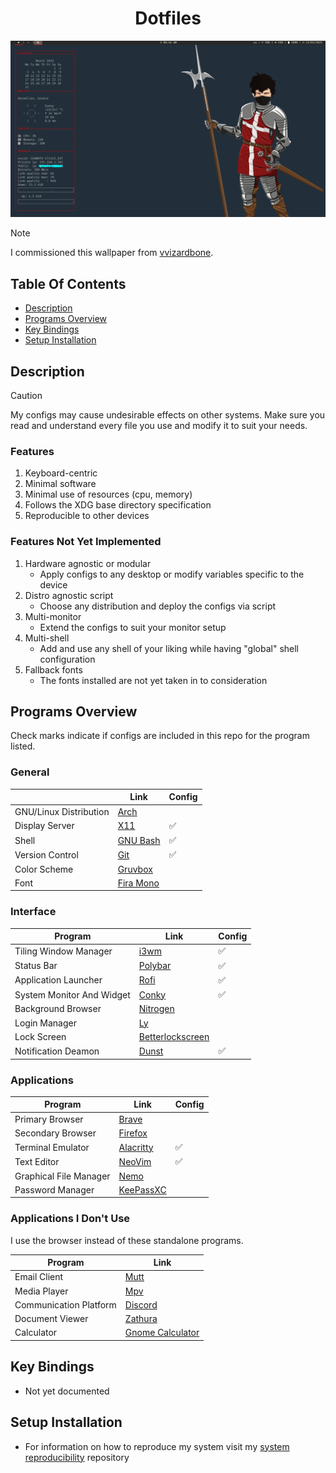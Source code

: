 <div align="center">
    <h1>Dotfiles</h1>
</div>

![image_of_rice](screenshots/desktop_image.png)

> [!NOTE]
> I commissioned this wallpaper from 
> [vvizardbone](https://www.instagram.com/vvizardbone/).

## Table Of Contents

* [Description](#Description)
* [Programs Overview](#Programs-Overview)
* [Key Bindings](#Key-Bindings)
* [Setup Installation](#Setup-Installation)

## Description

> [!CAUTION]
> My configs may cause undesirable effects on other systems. Make sure you read
> and understand every file you use and modify it to suit your needs.

### Features

1. Keyboard-centric
1. Minimal software
1. Minimal use of resources (cpu, memory)
1. Follows the XDG base directory specification
1. Reproducible to other devices

### Features Not Yet Implemented

1. Hardware agnostic or modular
    * Apply configs to any desktop or modify variables specific to the device
1. Distro agnostic script
    * Choose any distribution and deploy the configs via script
1. Multi-monitor
    * Extend the configs to suit your monitor setup
1. Multi-shell
    * Add and use any shell of your liking while having \"global\" shell 
    configuration
1. Fallback fonts
    * The fonts installed are not yet taken in to consideration

## Programs Overview

Check marks indicate if configs are included in this repo for the program listed.

### General

|                        | Link                                                  | Config             |
| ---------------------- | ----------------------------------------------------- | ------------------ |
| GNU/Linux Distribution | [Arch](https://archlinux.org/)                        |                    |
| Display Server         | [X11](https://www.x.org/wiki/)                        | :white_check_mark: |
| Shell                  | [GNU Bash](https://www.gnu.org/software/bash/)        | :white_check_mark: |
| Version Control        | [Git](https://git-scm.com/)                           | :white_check_mark: |
| Color Scheme           | [Gruvbox](https://github.com/morhetz/gruvbox)         |                    |
| Font                   | [Fira Mono](https://www.nerdfonts.com/font-downloads) |                    |

### Interface

| Program                   | Link                                                                     | Config             |
| ------------------------- | ------------------------------------------------------------------------ | ------------------ |
| Tiling Window Manager     | [i3wm](https://i3wm.org/)                                                | :white_check_mark: |
| Status Bar                | [Polybar](https://github.com/polybar/polybar?tab=readme-ov-file)         | :white_check_mark: |
| Application Launcher      | [Rofi](https://github.com/davatorium/rofi)                               | :white_check_mark: |
| System Monitor And Widget | [Conky](https://github.com/brndnmtthws/conky?tab=readme-ov-file)         | :white_check_mark: |
| Background Browser        | [Nitrogen](https://github.com/l3ib/nitrogen/)                            |                    |
| Login Manager             | [Ly](https://github.com/fairyglade/ly)                                   |                    |
| Lock Screen               | [Betterlockscreen](https://github.com/betterlockscreen/betterlockscreen) |                    |
| Notification Deamon       | [Dunst](https://github.com/betterlockscreen/betterlockscreen)            | :white_check_mark: |

### Applications

| Program                | Link                                               | Config             |
| ---------------------- | -------------------------------------------------- | ------------------ |
| Primary Browser        | [Brave](https://brave.com/)                        |                    |
| Secondary Browser      | [Firefox](https://www.mozilla.org/en-US/)          |                    |
| Terminal Emulator      | [Alacritty](https://github.com/alacritty/alacritty)| :white_check_mark: |
| Text Editor            | [NeoVim](https://neovim.io/)                       | :white_check_mark: |
| Graphical File Manager | [Nemo](https://github.com/linuxmint/nemo)          |                    |
| Password Manager       | [KeePassXC](https://keepassxc.org/)                |                    |

### Applications I Don't Use

I use the browser instead of these standalone programs.

| Program                | Link                                                      |
| ---------------------- | --------------------------------------------------------- |
| Email Client           | [Mutt](http://www.mutt.org/)                              |
| Media Player           | [Mpv](https://mpv.io/)                                    |
| Communication Platform | [Discord](https://discord.com/)                           |
| Document Viewer        | [Zathura](https://pwmt.org/projects/zathura/)             |
| Calculator             | [Gnome Calculator](https://apps.gnome.org/en/Calculator/) |

## Key Bindings

* Not yet documented

## Setup Installation

* For information on how to reproduce my system visit my [system reproducibility]() repository

